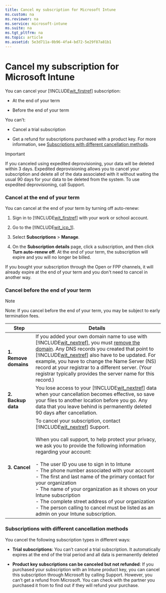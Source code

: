 ```yaml
---
title: Cancel my subscription for Microsoft Intune
ms.custom: na
ms.reviewer: na
ms.service: microsoft-intune
ms.suite: na
ms.tgt_pltfrm: na
ms.topic: article
ms.assetid: 5e3d711a-0b96-4fa4-bd72-5e29f87a81b1
---
```

# Cancel my subscription for Microsoft Intune
You can cancel your [!INCLUDE[wit_firstref](../Token/wit_firstref_md.md)] subscription:

-   At the end of your term

-   Before the end of your term

You can’t:

-   Cancel a trial subscription

-   Get a refund for subscriptions purchased with a product key. For more information, see [Subscriptions with different cancellation methods](../Topic/Cancel_my_subscription_for_Microsoft_Intune.md#BKMK_CancelMethods).

> [!IMPORTANT]
> If you canceled using expedited deprovisioning, your data will be deleted within 3 days. Expedited deprovisioning allows you to cancel your subscription and delete all of the data associated with it without waiting the usual 90 days for your data to be deleted from the system. To use expedited deprovisioning, call Support.

### <a name="BKMK_CancelAtEnd"></a>Cancel at the end of your term
You can cancel at the end of your term by turning off auto-renew:

1.  Sign in to [!INCLUDE[wit_firstref](../Token/wit_firstref_md.md)] with your work or school account.

2.  Go to the [!INCLUDE[wit_icp_1](../Token/wit_icp_1_md.md)].

3.  Select **Subscriptions** &gt; **Manage**.

4.  On the **Subscription details** page, click a subscription, and then click **Turn auto-renew off**. At the end of your term, the subscription will expire and you will no longer be billed.

If you bought your subscription through the Open or FPP channels, it will already expire at the end of your term and you don't need to cancel in another way.

### <a name="BKMK_CancelBeforeEnd"></a>Cancel before the end of your term
> [!NOTE]
> Note: If you cancel before the end of your term, you may be subject to early termination fees.

|Step|Details|
|--------|-----------|
|**1. Remove domains**|If you added your own domain name to use with [!INCLUDE[wit_nextref](../Token/wit_nextref_md.md)], you must [remove the domain](https://support.office.com/article/remove-the-domain-f09696b2-8c29-4588-a08b-b333da19810c). Any DNS records you created that point to [!INCLUDE[wit_nextref](../Token/wit_nextref_md.md)] also have to be updated. For example, you have to change the Name Server (NS) record at your registrar to a different server. (Your registrar typically provides the server name for this record.)|
|**2. Backup data**|You lose access to your [!INCLUDE[wit_nextref](../Token/wit_nextref_md.md)] data when your cancellation becomes effective, so save your files to another location before you go. Any data that you leave behind is permanently deleted 90 days after cancellation.|
|**3. Cancel**|To cancel your subscription, contact [!INCLUDE[wit_nextref](../Token/wit_nextref_md.md)] Support.<br /><br />When you call support, to help protect your privacy, we ask you to provide the following information regarding your account:<br /><br />-   The user ID you use to sign in to Intune<br />-   The phone number associated with your account<br />-   The first and last name of the primary contact for your organization<br />-   The name of your organization as it shows on your Intune subscription<br />-   The complete street address of your organization<br />-   The person calling to cancel must be listed as an admin on your Intune subscription.|

### <a name="BKMK_CancelMethods"></a>Subscriptions with different cancellation methods
You cancel the following subscription types in different ways:

-   **Trial subscriptions**: You can’t cancel a trial subscription. It automatically expires at the end of the trial period and all data is permanently deleted

-   **Product key subscriptions can be canceled but not refunded**: If you purchased your subscription with an Intune product key, you can cancel this subscription through Microsoft by calling Support. However, you can’t get a refund from Microsoft. You can check with the partner you purchased it from to find out if they will refund your purchase.

